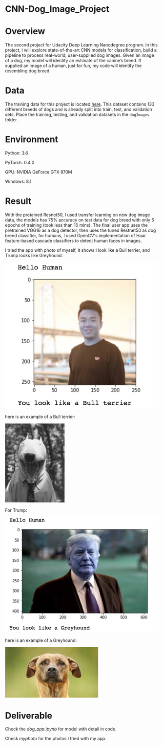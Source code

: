 # CNN-Dog_Image_Project
[//]: # (Image References)

[image1]: ./result/me.png "me"
[image2]: ./result/bullterrier.jpeg "melike"
[image3]: ./result/trump.png "trump"
[image4]: ./result/greyhound.jpeg "trumplike"

# Overview
The second project for Udacity Deep Learning Nanodegree program. In this project, I will explore state-of-the-art CNN models for classification, build a pipeline to process real-world, user-supplied dog images. Given an image of a dog, my model will identify an estimate of the canine’s breed. If supplied an image of a human, just for fun, my code will identify the resembling dog breed.

# Data
The training data for this project is located [here](https://s3-us-west-1.amazonaws.com/udacity-aind/dog-project/dogImages.zip). This dataset contains 133 different breeds of dogs and is already split into train, test, and validation sets. Place the training, testing, and validation datasets in the `dogImages` folder.

# Environment
Python: 3.6

PyTorch: 0.4.0

GPU: NVIDIA GeForce GTX 970M

Windows: 8.1

# Result
With the pretained Resnet50, I used transfer learning on new dog image data, the models has 75% accuracy on test data for dog breed with only 5 epochs of training (took less than 10 mins). The final user app uses the pretrained VGG16 as a dog detector, then uses the tuned Restnet50 as dog breed classifier, for humans, I used OpenCV's implementation of Haar feature-based cascade classifiers to detect human faces in images.

I tried the app with photo of myself, it shows I look like a Bull terrier, and Trump looks like Greyhound.

![me][image1]

here is an example of a Bull terrier:

![melike][image2]

For Trump:

![trump][image3]

here is an example of a Greyhound:

![trumplike][image4]

# Deliverable
Check the *dog_app.ipynb* for model with detail in code.

Check *myphoto* for the photos I tried with my app.
